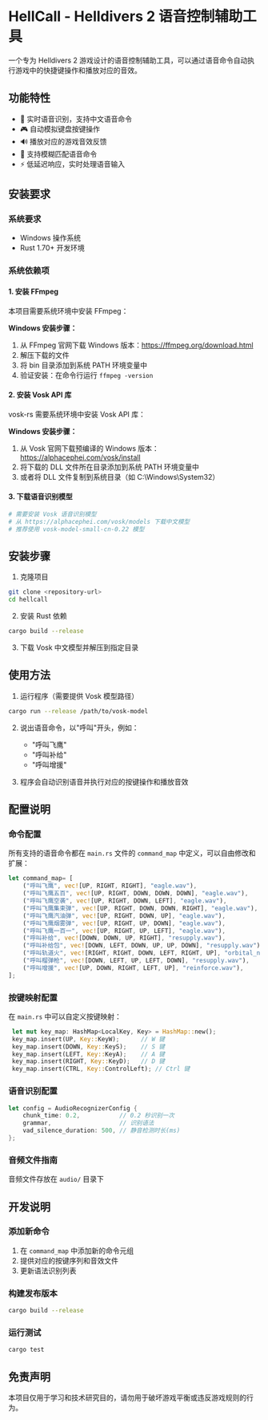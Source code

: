 # HellCall - Helldivers 2 语音控制辅助工具

一个专为 Helldivers 2 游戏设计的语音控制辅助工具，可以通过语音命令自动执行游戏中的快捷键操作和播放对应的音效。

## 功能特性

- 🎤 实时语音识别，支持中文语音命令
- 🎮 自动模拟键盘按键操作
- 🔊 播放对应的游戏音效反馈
- 🎯 支持模糊匹配语音命令
- ⚡ 低延迟响应，实时处理语音输入

## 安装要求

### 系统要求
- Windows 操作系统
- Rust 1.70+ 开发环境

### 系统依赖项

#### 1. 安装 FFmpeg
本项目需要系统环境中安装 FFmpeg：

**Windows 安装步骤：**
1. 从 FFmpeg 官网下载 Windows 版本：https://ffmpeg.org/download.html
2. 解压下载的文件
3. 将 bin 目录添加到系统 PATH 环境变量中
4. 验证安装：在命令行运行 `ffmpeg -version`

#### 2. 安装 Vosk API 库
vosk-rs 需要系统环境中安装 Vosk API 库：

**Windows 安装步骤：**
1. 从 Vosk 官网下载预编译的 Windows 版本：https://alphacephei.com/vosk/install
2. 将下载的 DLL 文件所在目录添加到系统 PATH 环境变量中
3. 或者将 DLL 文件复制到系统目录（如 C:\Windows\System32）

#### 3. 下载语音识别模型
```bash
# 需要安装 Vosk 语音识别模型
# 从 https://alphacephei.com/vosk/models 下载中文模型
# 推荐使用 vosk-model-small-cn-0.22 模型
```

## 安装步骤

1. 克隆项目
```bash
git clone <repository-url>
cd hellcall
```

2. 安装 Rust 依赖
```bash
cargo build --release
```

3. 下载 Vosk 中文模型并解压到指定目录

## 使用方法

1. 运行程序（需要提供 Vosk 模型路径）
```bash
cargo run --release /path/to/vosk-model
```

2. 说出语音命令，以"呼叫"开头，例如：
   - "呼叫飞鹰"
   - "呼叫补给"
   - "呼叫增援"

3. 程序会自动识别语音并执行对应的按键操作和播放音效



## 配置说明

### 命令配置
所有支持的语音命令都在 `main.rs` 文件的 `command_map` 中定义，可以自由修改和扩展：

```rust
let command_map= [
    ("呼叫飞鹰", vec![UP, RIGHT, RIGHT], "eagle.wav"),
    ("呼叫飞鹰五百", vec![UP, RIGHT, DOWN, DOWN, DOWN], "eagle.wav"),
    ("呼叫飞鹰空袭", vec![UP, RIGHT, DOWN, LEFT], "eagle.wav"),
    ("呼叫飞鹰集束弹", vec![UP, RIGHT, DOWN, DOWN, RIGHT], "eagle.wav"),
    ("呼叫飞鹰汽油弹", vec![UP, RIGHT, DOWN, UP], "eagle.wav"),
    ("呼叫飞鹰烟雾弹", vec![UP, RIGHT, UP, DOWN], "eagle.wav"),
    ("呼叫飞鹰一百一", vec![UP, RIGHT, UP, LEFT], "eagle.wav"),
    ("呼叫补给", vec![DOWN, DOWN, UP, RIGHT], "resupply.wav"),
    ("呼叫补给包", vec![DOWN, LEFT, DOWN, UP, UP, DOWN], "resupply.wav"),
    ("呼叫轨道火", vec![RIGHT, RIGHT, DOWN, LEFT, RIGHT, UP], "orbital_napalm_barrage.wav"),
    ("呼叫榴弹枪", vec![DOWN, LEFT, UP, LEFT, DOWN], "resupply.wav"),
    ("呼叫增援", vec![UP, DOWN, RIGHT, LEFT, UP], "reinforce.wav"),
];
```

### 按键映射配置
在 `main.rs` 中可以自定义按键映射：
```rust
 let mut key_map: HashMap<LocalKey, Key> = HashMap::new();
 key_map.insert(UP, Key::KeyW);      // W 键
 key_map.insert(DOWN, Key::KeyS);    // S 键
 key_map.insert(LEFT, Key::KeyA);    // A 键
 key_map.insert(RIGHT, Key::KeyD);   // D 键
 key_map.insert(CTRL, Key::ControlLeft); // Ctrl 键
 ```

### 语音识别配置
```rust
let config = AudioRecognizerConfig {
    chunk_time: 0.2,           // 0.2 秒识别一次
    grammar,                   // 识别语法
    vad_silence_duration: 500, // 静音检测时长(ms)
};
```

### 音频文件指南

音频文件存放在 `audio/` 目录下

## 开发说明

### 添加新命令
1. 在 `command_map` 中添加新的命令元组
2. 提供对应的按键序列和音效文件
3. 更新语法识别列表

### 构建发布版本
```bash
cargo build --release
```

### 运行测试
```bash
cargo test
```

## 免责声明

本项目仅用于学习和技术研究目的，请勿用于破坏游戏平衡或违反游戏规则的行为。
